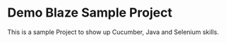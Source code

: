 # Demo Blaze Sample Project     

This is a sample Project to show up Cucumber, Java and Selenium skills. 


